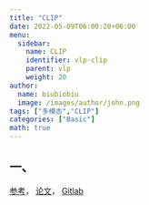 ```yaml
---
title: "CLIP"
date: 2022-05-09T06:00:20+06:00
menu:
  sidebar:
    name: CLIP
    identifier: vlp-clip
    parent: vlp
    weight: 20
author:
  name: biubiobiu
  image: /images/author/john.png
tags: ["多模态","CLIP"]
categories: ["Basic"]
math: true
---
```


## 一、

<a href="https://zhuanlan.zhihu.com/p/493489688" target="blank">参考</a>，
<a href="https://arxiv.org/abs/2103.00020" target="blank">论文</a>，
<a href="https://github.com/OpenAI/CLIP" target="blank">Gitlab</a>


